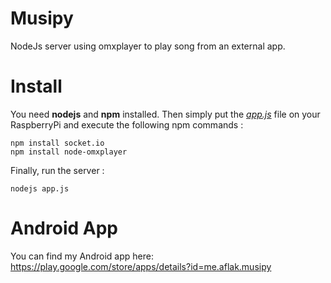 # Musipy
NodeJs server using omxplayer to play song from an external app.

# Install

You need **nodejs** and **npm** installed. Then simply put the *[app.js](https://github.com/omaflak/Musipy/blob/master/app.js)* file on your RaspberryPi and execute the following npm commands :

    npm install socket.io
    npm install node-omxplayer
    
Finally, run the server :

    nodejs app.js

# Android App

You can find my Android app here: https://play.google.com/store/apps/details?id=me.aflak.musipy
